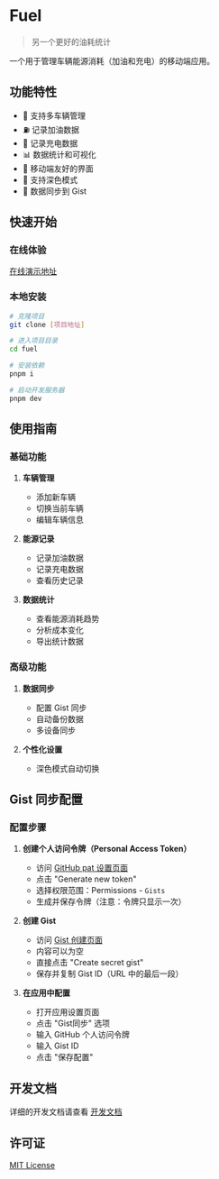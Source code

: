 # Fuel

> 另一个更好的油耗统计

一个用于管理车辆能源消耗（加油和充电）的移动端应用。

## 功能特性

- 🚗 支持多车辆管理
- ⛽ 记录加油数据
- 🔋 记录充电数据
- 📊 数据统计和可视化
- 📱 移动端友好的界面
- 🌙 支持深色模式
- 🔄 数据同步到 Gist

## 快速开始

### 在线体验

[在线演示地址](https://life1st.github.io/fuel/)

### 本地安装

```bash
# 克隆项目
git clone [项目地址]

# 进入项目目录
cd fuel

# 安装依赖
pnpm i

# 启动开发服务器
pnpm dev
```

## 使用指南

### 基础功能

1. **车辆管理**
   - 添加新车辆
   - 切换当前车辆
   - 编辑车辆信息

2. **能源记录**
   - 记录加油数据
   - 记录充电数据
   - 查看历史记录

3. **数据统计**
   - 查看能源消耗趋势
   - 分析成本变化
   - 导出统计数据

### 高级功能

1. **数据同步**
   - 配置 Gist 同步
   - 自动备份数据
   - 多设备同步

2. **个性化设置**
   - 深色模式自动切换

## Gist 同步配置

### 配置步骤

1. **创建个人访问令牌（Personal Access Token）**
   - 访问 [GitHub pat 设置页面](https://github.com/settings/personal-access-tokens)
   - 点击 "Generate new token"
   - 选择权限范围：Permissions - `Gists`
   - 生成并保存令牌（注意：令牌只显示一次）

2. **创建 Gist**
   - 访问 [Gist 创建页面](https://gist.github.com)
   - 内容可以为空
   - 直接点击 "Create secret gist"
   - 保存并复制 Gist ID（URL 中的最后一段）

3. **在应用中配置**
   - 打开应用设置页面
   - 点击 "Gist同步" 选项
   - 输入 GitHub 个人访问令牌
   - 输入 Gist ID
   - 点击 "保存配置"

## 开发文档

详细的开发文档请查看 [开发文档](./docs/development.md)

## 许可证

[MIT License](LICENSE)

